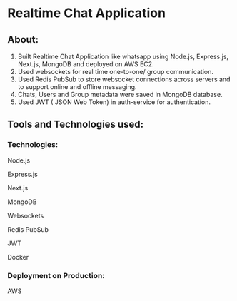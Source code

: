 # Realtime Chat Application

## About: 

1. Built Realtime Chat Application like whatsapp using Node.js, Express.js, Next.js, MongoDB and deployed on AWS EC2.
2. Used websockets for real time one-to-one/ group communication.
3. Used Redis PubSub to store websocket connections across servers and to support online and offline messaging.
4. Chats, Users and Group metadata were saved in MongoDB database.
5. Used JWT ( JSON Web Token) in auth-service for authentication.

## Tools and Technologies used:

### Technologies:

Node.js

Express.js

Next.js

MongoDB

Websockets

Redis PubSub

JWT

Docker

### Deployment on Production:

AWS
